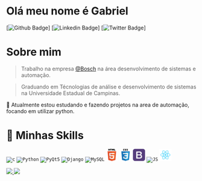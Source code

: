 # <strong>Olá meu nome é Gabriel</strong>
  [![Github Badge](https://img.shields.io/badge/-Github-000?style=flat-square&logo=Github&logoColor=white&link=https:https://github.com/Harlock221B/)]
  [![Linkedin Badge](https://img.shields.io/badge/-LinkedIn-blue?style=flat-square&logo=Linkedin&logoColor=white&link=https://www.linkedin.com/in/gabriel-ferreira-ab7ba2182/)]
  [![Twitter Badge](https://img.shields.io/badge/-Twitter-1ca0f1?style=flat-square&labelColor=1ca0f1&logo=twitter&logoColor=white&link=https://twitter.com/https://twitter.com/Ferrerelvisqui)]

# Sobre mim
> Trabalho na empresa [@Bosch](https://www.bosch.com.br/) na área desenvolvimento de sistemas e automação.

> Graduando em Técnologias de análise e desenvolvimento de sistemas na Universidade Estadual de Campinas.

🔭 Atualmente estou estudando e fazendo projetos na area de automação, focando em utilizar python.

# 🚀 Minhas Skills

  <code><img height="32" src="https://cdn.iconscout.com/icon/free/png-512/c-programming-569564.png" alt="c"/></code>
  <code><img height="32" src="https://upload.wikimedia.org/wikipedia/commons/thumb/c/c3/Python-logo-notext.svg/2048px-Python-logo-notext.svg.png" alt="Python"/></code>
  <code><img height="32" src="https://cdn.jsdelivr.net/gh/devicons/devicon/icons/qt/qt-original.svg" alt="PyQt5"/></code>
  <code><img height="32" src="https://cdn.worldvectorlogo.com/logos/django.svg" alt="Django"/></code>
  <code><img height="32" src="https://cdn.jsdelivr.net/gh/devicons/devicon/icons/mysql/mysql-original.svg" alt="MySQL"/></code>
  <code><img height="32" src="https://raw.githubusercontent.com/github/explore/80688e429a7d4ef2fca1e82350fe8e3517d3494d/topics/html/html.png" alt="HTML5"/></code>
  <code><img height="32" src="https://raw.githubusercontent.com/github/explore/80688e429a7d4ef2fca1e82350fe8e3517d3494d/topics/css/css.png" alt="CSS"/></code>
  <code><img height="32" src="https://raw.githubusercontent.com/github/explore/80688e429a7d4ef2fca1e82350fe8e3517d3494d/topics/bootstrap/bootstrap.png" alt="Bootstrap"/></code>
  <code><img height="32" src="https://cdn.jsdelivr.net/gh/devicons/devicon/icons/javascript/javascript-original.svg" alt="JS"/></code>
  <code><img height="32" src="https://raw.githubusercontent.com/github/explore/80688e429a7d4ef2fca1e82350fe8e3517d3494d/topics/react/react.png" alt="React"/></code>

<div>
  <a href="https://github.com/Harlock221B">
  <img height="180em" src="https://github-readme-stats.vercel.app/api?username=Harlock221B&show_icons=true&theme=github_dark&include_all_commits=true&count_private=true"/>
  <img height="180em" src="https://github-readme-stats.vercel.app/api/top-langs/?username=Harlock221B&layout=compact&langs_count=7&theme=github_dark"/>
</div>
